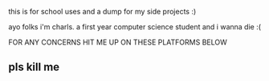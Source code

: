 this is for school uses and a dump for my side projects :)

ayo folks i'm charls. a first year computer science student and i wanna die :(

FOR ANY CONCERNS HIT ME UP ON THESE PLATFORMS BELOW 

## pls kill me
